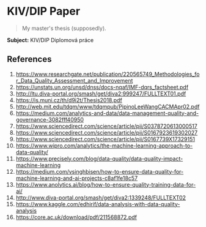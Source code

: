 # KIV/DIP Paper

> My master's thesis (supposedly).

**Subject:** KIV/DIP Diplomová práce

## References

01. https://www.researchgate.net/publication/220565749_Methodologies_for_Data_Quality_Assessment_and_Improvement
02. https://unstats.un.org/unsd/dnss/docs-nqaf/IMF-dqrs_factsheet.pdf
03. http://ltu.diva-portal.org/smash/get/diva2:999247/FULLTEXT01.pdf
04. https://is.muni.cz/th/d9i2t/Thesis2018.pdf
05. http://web.mit.edu/tdqm/www/tdqmpub/PipinoLeeWangCACMApr02.pdf
06. https://medium.com/analytics-and-data/data-management-quality-and-governance-3082fff40950
07. https://www.sciencedirect.com/science/article/pii/S0378720613000517
08. https://www.sciencedirect.com/science/article/pii/S0167923619302027
09. https://www.sciencedirect.com/science/article/pii/S0167739X17329151
10. https://www.wipro.com/analytics/the-machine-learning-approach-to-data-quality/
11. https://www.precisely.com/blog/data-quality/data-quality-impact-machine-learning
12. https://medium.com/vsinghbisen/how-to-ensure-data-quality-for-machine-learning-and-ai-projects-c8af1fe18c57
13. https://www.anolytics.ai/blog/how-to-ensure-quality-training-data-for-ai/
14. http://www.diva-portal.org/smash/get/diva2:1339248/FULLTEXT02
15. https://www.kaggle.com/edhirif/data-analysis-with-data-quality-analysis
16. https://core.ac.uk/download/pdf/211568872.pdf
